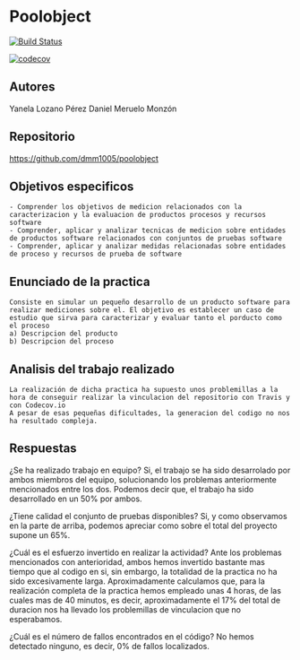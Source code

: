 Poolobject
==========

[![Build Status](https://www.travis-ci.com/dmm1005/poolobject.svg?branch=master)](https://www.travis-ci.com/dmm1005/poolobject)

[![codecov](https://codecov.io/gh/dmm1005/poolobject/branch/master/graph/badge.svg?token=0CNGOV3UUL)](https://codecov.io/gh/dmm10005/poolobject)


## **Autores**
Yanela Lozano Pérez
Daniel Meruelo Monzón


## **Repositorio**

https://github.com/dmm1005/poolobject


## **Objetivos especificos**

	- Comprender los objetivos de medicion relacionados con la caracterizacion y la evaluacion de productos procesos y recursos software
	- Comprender, aplicar y analizar tecnicas de medicion sobre entidades de productos software relacionados con conjuntos de pruebas software
	- Comprender, aplicar y analizar medidas relacionadas sobre entidades de proceso y recursos de prueba de software

## **Enunciado de la practica**
	Consiste en simular un pequeño desarrollo de un producto software para realizar mediciones sobre el. El objetivo es establecer un caso de estudio que sirva para caracterizar y evaluar tanto el porducto como el proceso
	a) Descripcion del producto
	b) Descripcion del proceso


## **Analisis del trabajo realizado**
	La realización de dicha practica ha supuesto unos problemillas a la hora de conseguir realizar la vinculacion del repositorio con Travis y con Codecov.io
	A pesar de esas pequeñas dificultades, la generacion del codigo no nos ha resultado compleja.

## **Respuestas**

¿Se ha realizado trabajo en equipo?
Si, el trabajo se ha sido desarrolado por ambos miembros del equipo, solucionando los problemas anteriormente mencionados entre los dos.
Podemos decir que, el trabajo ha sido desarrollado en un 50% por ambos.

¿Tiene calidad el conjunto de pruebas disponibles?
Si, y como observamos en la parte de arriba, podemos apreciar como sobre el total del proyecto supone un 65%.

¿Cuál es el esfuerzo invertido en realizar la actividad?
Ante los problemas mencionados con anterioridad, ambos hemos invertido bastante mas tiempo que al codigo en si, sin embargo, la totalidad de la practica no ha sido excesivamente larga.
Aproximadamente calculamos que, para la realización completa de la practica hemos empleado unas 4 horas, de las cuales mas de 40 minutos, es decir, aproximadamente el 17% del total de duracion nos ha llevado los problemillas de vinculacion que no esperabamos.

¿Cuál es el número de fallos encontrados en el código?
No hemos detectado ninguno, es decir, 0% de fallos localizados.
